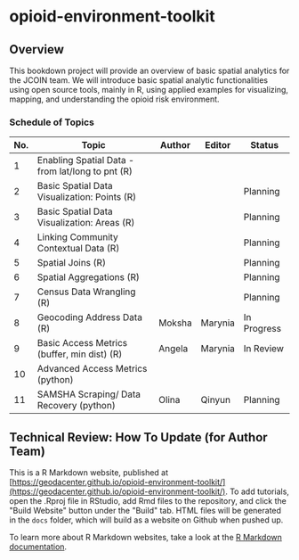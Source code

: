 # opioid-environment-toolkit

## Overview
This bookdown project will provide an overview of basic spatial analytics for the JCOIN team. We will introduce basic spatial analytic functionalities using open source tools, mainly in R, using applied examples for visualizing, mapping, and understanding the opioid risk environment. 

### Schedule of Topics

| No. | Topic | Author | Editor | Status  |
|---|---|---|---|---|
| 1 | Enabling Spatial Data - from lat/long to pnt (R) |   |   |   |
| 2 | Basic Spatial Data Visualization: Points (R) |   |   | Planning  |
| 3 | Basic Spatial Data Visualization: Areas (R)  |   |   | Planning  |
| 4 | Linking Community Contextual Data (R)  |   |   |  Planning |
| 5 | Spatial Joins (R) |   |   | Planning  |
| 6 | Spatial Aggregations (R) |   |   |  Planning |
| 7 | Census Data Wrangling (R) |   |   | Planning  |
| 8 | Geocoding Address Data (R) | Moksha  | Marynia | In Progress  |
| 9 | Basic Access Metrics (buffer, min dist) (R) | Angela  | Marynia  | In Review  |
| 10 | Advanced Access Metrics (python) |   |   |   |
| 11 | SAMSHA Scraping/ Data Recovery (python)  | Olina  | Qinyun  | Planning  |

## Technical Review: How To Update (for Author Team)
This is a R Markdown website, published at [https://geodacenter.github.io/opioid-environment-toolkit/](https://geodacenter.github.io/opioid-environment-toolkit/). To add tutorials, open the .Rproj file in RStudio, add Rmd files to the repository, and click the "Build Website" button under the "Build" tab. HTML files will be generated in the `docs` folder, which will build as a website on Github when pushed up.

To learn more about R Markdown websites, take a look at the [R Markdown documentation](https://bookdown.org/yihui/rmarkdown/rmarkdown-site.html).
